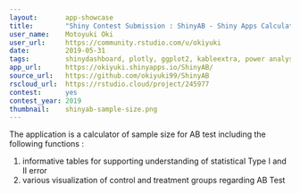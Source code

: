 ```yaml
---
layout:       app-showcase
title:        "Shiny Contest Submission : ShinyAB - Shiny Apps Calculator of Sample Size for AB test"
user_name:    Motoyuki Oki
user_url:     https://community.rstudio.com/u/okiyuki
date:         2019-05-31
tags:         shinydashboard, plotly, ggplot2, kableextra, power analysis, dashboardthemes
app_url:      https://okiyuki.shinyapps.io/ShinyAB/
source_url:   https://github.com/okiyuki99/ShinyAB
rscloud_url:  https://rstudio.cloud/project/245977
contest:      yes
contest_year: 2019
thumbnail:    shinyab-sample-size.png
---
```


The application is a calculator of sample size for AB test including the following functions : 
1. informative tables for supporting understanding of statistical Type I and II error 
2. various visualization of control and treatment groups regarding AB Test
  
